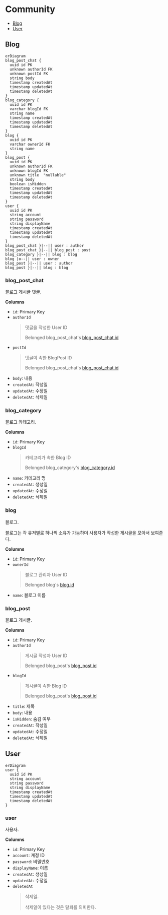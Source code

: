 # Community

- [Blog](#Blog)
- [User](#User)

## Blog
```mermaid
erDiagram
blog_post_chat {
  uuid id PK 
  unknown authorId FK 
  unknown postId FK 
  string body  
  timestamp createdAt  
  timestamp updatedAt  
  timestamp deletedAt  
}
blog_category {
  uuid id PK 
  varchar blogId FK 
  string name  
  timestamp createdAt  
  timestamp updatedAt  
  timestamp deletedAt  
}
blog {
  uuid id PK 
  varchar ownerId FK 
  string name  
}
blog_post {
  uuid id PK 
  unknown authorId FK 
  unknown blogId FK 
  unknown title  "nullable"
  string body  
  boolean isHidden  
  timestamp createdAt  
  timestamp updatedAt  
  timestamp deletedAt  
}
user {
  uuid id PK 
  string account  
  string password  
  string displayName  
  timestamp createdAt  
  timestamp updatedAt  
  timestamp deletedAt  
}
blog_post_chat }|--|| user : author
blog_post_chat }|--|| blog_post : post
blog_category }|--|| blog : blog
blog |o--|| user : owner
blog_post }|--|| user : author
blog_post }|--|| blog : blog
```
### blog_post_chat
블로그 게시글 댓글.

**Columns**
- `id`: Primary Key
- `authorId`
  > 댓글을 작성한 User ID
  > 
  > Belonged blog_post_chat's [blog_post_chat.id](#blog_post_chat)
- `postId`
  > 댓글이 속한 BlogPost ID
  > 
  > Belonged blog_post_chat's [blog_post_chat.id](#blog_post_chat)
- `body`: 내용
- `createdAt`: 작성일
- `updatedAt`: 수정일
- `deletedAt`: 삭제일

### blog_category
블로그 카테고리.

**Columns**
- `id`: Primary Key
- `blogId`
  > 카테고리가 속한 Blog ID
  > 
  > Belonged blog_category's [blog_category.id](#blog_category)
- `name`: 카테고리 명
- `createdAt`: 생성일
- `updatedAt`: 수정일
- `deletedAt`: 삭제일

### blog
블로그.

블로그는 각 유저별로 하나씩 소유가 가능하며
사용자가 작성한 게시글을 모아서 보여준다.

**Columns**
- `id`: Primary Key
- `ownerId`
  > 블로그 관리자 User ID
  > 
  > Belonged blog's [blog.id](#blog)
- `name`: 블로그 이름

### blog_post
블로그 게시글.

**Columns**
- `id`: Primary Key
- `authorId`
  > 게시글 작성자 User ID
  > 
  > Belonged blog_post's [blog_post.id](#blog_post)
- `blogId`
  > 게시글이 속한 Blog ID
  > 
  > Belonged blog_post's [blog_post.id](#blog_post)
- `title`: 제목
- `body`: 내용
- `isHidden`: 숨김 여부
- `createdAt`: 작성일
- `updatedAt`: 수정일
- `deletedAt`: 삭제일

## User
```mermaid
erDiagram
user {
  uuid id PK 
  string account  
  string password  
  string displayName  
  timestamp createdAt  
  timestamp updatedAt  
  timestamp deletedAt  
}
```
### user
사용자.

**Columns**
- `id`: Primary Key
- `account`: 계정 ID
- `password`: 비밀번호
- `displayName`: 이름
- `createdAt`: 생성일
- `updatedAt`: 수정일
- `deletedAt`
  > 삭제일.
  > 
  > 삭제일이 있다는 것은 탈퇴를 의미한다.

